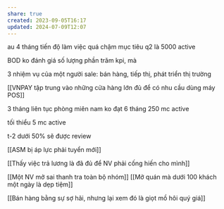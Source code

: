 ```yaml
---
share: true
created: 2023-09-05T16:17
updated: 2024-07-09T12:07
---
```

au 4 tháng tiến độ làm việc quá chậm
mục tiêu q2 là 5000 active

BOD ko đánh giá số lượng phần trăm kpi, mà 

3 nhiệm vụ của một người sale: bán hàng, tiếp thị, phát triển thị trường

[[VNPAY tập trung vào những cửa hàng lớn đủ để có nhu cầu dùng máy POS]]


3 tháng liên tục phòng miên nam ko đạt
6 tháng 250 mc active

tối thiểu 5 mc active

t-2 dưới 50% sẽ được review 

[[ASM bị áp lực phải tuyển mới]]


[[Thấy việc trả lương là đã đủ để NV phải cống hiến cho mình]]


[[Một NV mở sai thanh tra toàn bộ nhóm]]
[[Mở quán mà dưới 100 khách một ngày là dẹp tiệm]]


[[Bán hàng bằng sự sợ hãi, nhưng lại xem đó là giọt mồ hôi quý giá]]

